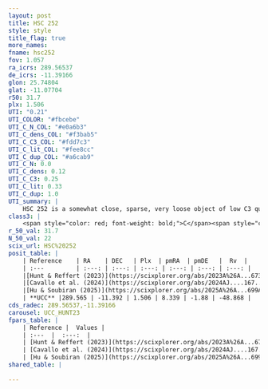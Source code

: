 ```yaml
---
layout: post
title: HSC 252
style: style
title_flag: true
more_names: 
fname: hsc252
fov: 1.057
ra_icrs: 289.56537
de_icrs: -11.39166
glon: 25.74804
glat: -11.07704
r50: 31.7
plx: 1.506
UTI: "0.21"
UTI_COLOR: "#fbcebe"
UTI_C_N_COL: "#e0a6b3"
UTI_C_dens_COL: "#f3bab5"
UTI_C_C3_COL: "#fdd7c3"
UTI_C_lit_COL: "#fee8cc"
UTI_C_dup_COL: "#a6cab9"
UTI_C_N: 0.0
UTI_C_dens: 0.12
UTI_C_C3: 0.25
UTI_C_lit: 0.33
UTI_C_dup: 1.0
UTI_summary: |
    HSC 252 is a somewhat close, sparse, very loose object of low C3 quality. It was recently reported in the literature.<br><br><span style="color: #99180f; font-weight: bold;">Warning: </span>contains less than 25 stars with <i>P>0.5</i> estimated.
class3: |
    <span style="color: red; font-weight: bold;">C</span><span style="color: red; font-weight: bold;">C</span>
r_50_val: 31.7
N_50_val: 22
scix_url: HSC%20252
posit_table: |
    | Reference    | RA    | DEC   | Plx  | pmRA  | pmDE   |  Rv  |
    | :---         | :---: | :---: | :---: | :---: | :---: | :---: |
    |[Hunt & Reffert (2023)](https://scixplorer.org/abs/2023A%26A...673A.114H) | 289.59 | -11.33 | 1.522 | 8.316 | -1.79 | -48.27 |
    |[Cavallo et al. (2024)](https://scixplorer.org/abs/2024AJ....167...12C) | 289.238 | -11.209 | 1.515 | -- | -- | -- |
    |[Hu & Soubiran (2025)](https://scixplorer.org/abs/2025A%26A...699A.246H) | 289.238 | -11.209 | -- | -- | -- | -- |
    | **UCC** |289.565 | -11.392 | 1.506 | 8.339 | -1.88 | -48.868 | 
cds_radec: 289.56537,-11.39166
carousel: UCC_HUNT23
fpars_table: |
    | Reference |  Values |
    | :---  |  :---:  |
    | [Hunt & Reffert (2023)](https://scixplorer.org/abs/2023A%26A...673A.114H) | `AV50=0.567, diffAV50=1.514, MOD50=9.005, logAge50=9.323` |
    | [Cavallo et al. (2024)](https://scixplorer.org/abs/2024AJ....167...12C) | `AV50=0.65, dMod50=9.13, logAge50=9.32, [Fe/H]50=0.41` |
    | [Hu & Soubiran (2025)](https://scixplorer.org/abs/2025A%26A...699A.246H) | `MA22=-0.11, MA23f=-0.1, MZ23=0.01, MK24=-0.11, MF24=-0.03` |
shared_table: |
    
---
```


